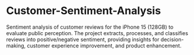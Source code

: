 # Customer-Sentiment-Analysis
Sentiment analysis of customer reviews for the iPhone 15 (128GB) to evaluate public perception. The project extracts, processes, and classifies reviews into positive/negative sentiment, providing insights for decision-making, customer experience improvement, and product enhancement.
